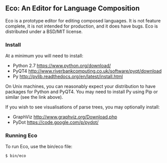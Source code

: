 ## Eco: An Editor for Language Composition ##

Eco is a prototype editor for editing composed languages. It is not feature
complete, it is not intended for production, and it does have bugs. Eco is
distributed under a BSD/MIT license.

### Install ###
At a minimum you will need to install:

* Python 2.7 https://www.python.org/download/
* PyQT4 http://www.riverbankcomputing.co.uk/software/pyqt/download
* Py http://pylib.readthedocs.org/en/latest/install.html

On Unix machines, you can reasonably expect your distribution to have packages
for Python and PyQT4. You may need to install Py using Pip or similar (see the
link above).

If you wish to see visualisations of parse trees, you may optionally install:

* GraphViz http://www.graphviz.org/Download.php
* PyDot https://code.google.com/p/pydot/


### Running Eco ###

To run Eco, use the bin/eco file:

  `$ bin/eco`
